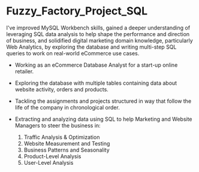 # Fuzzy_Factory_Project_SQL
I've improved MySQL Workbench skills, gained a deeper understanding of leveraging SQL data analysis to help shape the performance and direction of business, and solidified digital marketing domain knowledge, particularly Web Analytics, by exploring the database and writing multi-step SQL queries to work on real-world eCommerce use cases.

- Working as an eCommerce Database Analyst for a start-up online retailer.
- Exploring the database with multiple tables containing data about website activity, orders and products.
- Tackling the assignments and projects structured in way that follow the life of the company in chronological order.
- Extracting and analyzing data using SQL to help Marketing and Website Managers to steer the business in:

  1. Traffic Analysis & Optimization
  2. Website Measurement and Testing
  3. Business Patterns and Seasonality
  4. Product-Level Analysis
  5. User-Level Analysis

  
